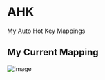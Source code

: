 # AHK
My Auto Hot Key Mappings

## My Current Mapping
![image](https://github.com/ekalaivan92/AHK/assets/70625103/4281dab9-cb0f-47e4-b1f8-cefdee01f19b)
